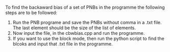 To find the backaward bias of a set of PNBs in the programme the following steps are to be followed:
1. Run the PNB programe and save the PNBs without comma in a .txt file. The last element should be the size of the list of elements.
2. Now input the file, in the cbwbias.cpp and run the programme.
3. If you want to use the block mode, then run the python script to find the blcoks and input that .txt file in the programme.